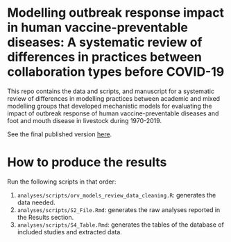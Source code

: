 # Modelling outbreak response impact in human vaccine-preventable diseases: A systematic review of differences in practices between collaboration types before COVID-19

This repo contains the data and scripts, and manuscript for a systematic review of differences in modelling practices between academic and mixed modelling groups that developed mechanistic models for evaluating the impact of outbreak response of human vaccine-preventable diseases and foot and mouth disease in livestock during 1970-2019.

See the final published version [here](https://www.sciencedirect.com/science/article/pii/S1755436523000567). 

# How to produce the results

Run the following scripts in that order:

1. `analyses/scripts/orv_models_review_data_cleaning.R`: generates the data needed.
2. `analyses/scripts/S2_File.Rmd`: generates the raw analyses reported in the Results section.
3. `analyses/scripts/S4_Table.Rmd`: generates the tables of the database of included studies and extracted data.

